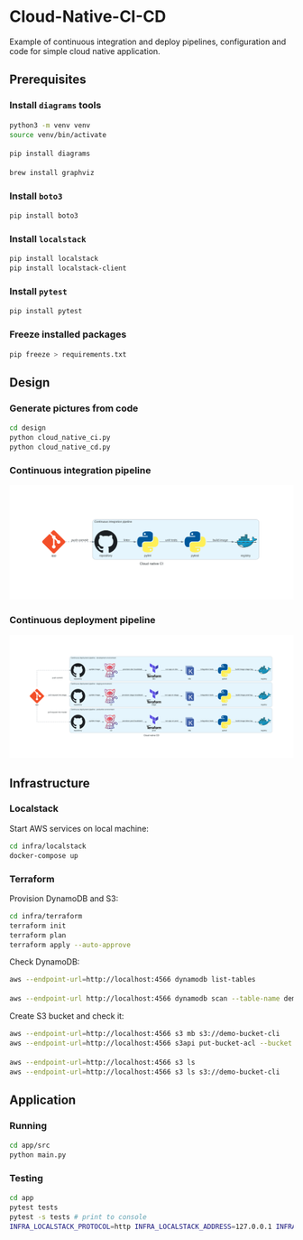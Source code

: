 # Cloud-Native-CI-CD

Example of continuous integration and deploy pipelines, configuration and code for simple cloud native application.

## Prerequisites

### Install ``diagrams`` tools

```bash
python3 -m venv venv
source venv/bin/activate

pip install diagrams

brew install graphviz
```

### Install ``boto3``

```bash
pip install boto3
```

### Install ``localstack``

```bash
pip install localstack
pip install localstack-client
```

### Install ``pytest``

```bash
pip install pytest
```

### Freeze installed packages

```bash
pip freeze > requirements.txt
```

## Design

### Generate pictures from code

```bash
cd design
python cloud_native_ci.py
python cloud_native_cd.py
```

### Continuous integration pipeline

![Continuous integration pipeline](design/cloud_native_ci.png "Continuous integration pipeline")

### Continuous deployment pipeline

![Continuous deployment pipeline](design/cloud_native_cd.png "Continuous deployment pipeline")

## Infrastructure

### Localstack

Start AWS services on local machine:

```bash
cd infra/localstack
docker-compose up
```

### Terraform

Provision DynamoDB and S3:

```bash
cd infra/terraform
terraform init
terraform plan
terraform apply --auto-approve
```

Check DynamoDB:

```bash
aws --endpoint-url=http://localhost:4566 dynamodb list-tables

aws --endpoint-url http://localhost:4566 dynamodb scan --table-name demo-dynamodb-tf
```

Create S3 bucket and check it:

```bash
aws --endpoint-url=http://localhost:4566 s3 mb s3://demo-bucket-cli
aws --endpoint-url=http://localhost:4566 s3api put-bucket-acl --bucket demo-bucket-cli --acl public-read

aws --endpoint-url=http://localhost:4566 s3 ls
aws --endpoint-url=http://localhost:4566 s3 ls s3://demo-bucket-cli
```

## Application

### Running

```bash
cd app/src
python main.py
```

### Testing

```bash
cd app
pytest tests
pytest -s tests # print to console
INFRA_LOCALSTACK_PROTOCOL=http INFRA_LOCALSTACK_ADDRESS=127.0.0.1 INFRA_LOCALSTACK_PORT=4566 pytest tests
```